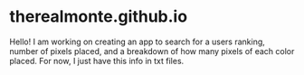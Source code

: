 # therealmonte.github.io

Hello!
I am working on creating an app to search for a users ranking, number of pixels placed, and a breakdown of how many pixels of each color placed.
For now, I just have this info in txt files.
